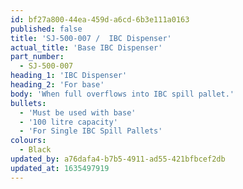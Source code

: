 ```yaml
---
id: bf27a800-44ea-459d-a6cd-6b3e111a0163
published: false
title: 'SJ-500-007 /  IBC Dispenser'
actual_title: 'Base IBC Dispenser'
part_number:
  - SJ-500-007
heading_1: 'IBC Dispenser'
heading_2: 'For base'
body: 'When full overflows into IBC spill pallet.'
bullets:
  - 'Must be used with base'
  - '100 litre capacity'
  - 'For Single IBC Spill Pallets'
colours:
  - Black
updated_by: a76dafa4-b7b5-4911-ad55-421bfbcef2db
updated_at: 1635497919
---
```

